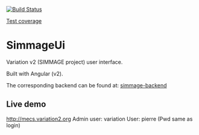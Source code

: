 [![Build Status](https://travis-ci.org/actimeo/simmage-ui.svg?branch=master)](https://travis-ci.org/actimeo/simmage-ui)

[Test coverage](https://codecov.io/gh/actimeo/simmage-ui)

# SimmageUi

Variation v2 (SIMMAGE project) user interface.

Built with Angular (v2).

The corresponding backend can be found at: [simmage-backend](https://github.com/actimeo/simmage-backend)

## Live demo

http://mecs.variation2.org
Admin user: variation
User: pierre
(Pwd same as login)

